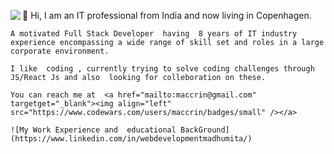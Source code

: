  <a href="https://www.codewars.com/users/maccrin" targetget="_blank"><img align="left" src="https://www.codewars.com/users/maccrin/badges/small" /></a>
   👋 Hi, I am  an IT professional from India and now  living in Copenhagen.

    A motivated Full Stack Developer  having  8 years of IT industry experience encompassing a wide range of skill set and roles in a large corporate environment.
 
    I like  coding , currently trying to solve coding challenges through JS/React Js and also  looking for colleboration on these.
 
    You can reach me at  <a href="mailto:maccrin@gmail.com" targetget="_blank"><img align="left" src="https://www.codewars.com/users/maccrin/badges/small" /></a>
    
    ![My Work Experience and  educational BackGround](https://www.linkedin.com/in/webdevelopmentmadhumita/)
